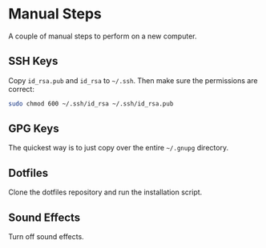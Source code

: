 # Manual Steps

A couple of manual steps to perform on a new computer.

## SSH Keys

Copy `id_rsa.pub` and `id_rsa` to `~/.ssh`. Then make sure the permissions are correct:

```bash
sudo chmod 600 ~/.ssh/id_rsa ~/.ssh/id_rsa.pub
```

## GPG Keys

The quickest way is to just copy over the entire `~/.gnupg` directory.

## Dotfiles

Clone the dotfiles repository and run the installation script.

## Sound Effects

Turn off sound effects.
